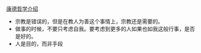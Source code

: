 [康德哲学介绍](https://www.bilibili.com/video/BV1tT4y1G7Eq/?spm_id_from=333.337.search-card.all.click&vd_source=a64af32d8dabf7e236df4f3ce602a593)
- 宗教是错误的，但是在教人为善这个事情上，宗教还是需要的。
- 做事的时候，不要只考虑自我。要考虑到更多的人如果也如我这般行事，是否是好的。
- 人是目的，而非手段
